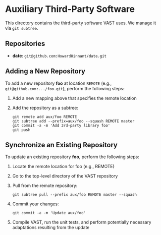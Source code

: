 Auxiliary Third-Party Software
==============================

This directory contains the third-party software VAST uses. We manage it via
`git subtree`.

Repositories
------------

- **date**: `git@github.com:HowardHinnant/date.git`

Adding a New Repository
-----------------------

To add a new repository **foo** at location `REMOTE` (e.g.,
`git@github.com:.../foo.git`), perform the following steps:

1. Add a new mapping above that specifies the remote location
2. Add the repository as a subtree:

       git remote add aux/foo REMOTE
       git subtree add --prefix=aux/foo --squash REMOTE master
       git commit -a -m 'Add 3rd-party library foo'
       git push

Synchronize an Existing Repository
----------------------------------

To update an existing repository **foo**, perform the following steps:

1. Locate the remote location for foo (e.g., REMOTE)
2. Go to the top-level directory of the VAST repository
3. Pull from the remote repository:

       git subtree pull --prefix aux/foo REMOTE master --squash

4. Commit your changes:

       git commit -a -m 'Update aux/foo'

5. Compile VAST, run the unit tests, and perform potentially necessary
   adaptations resulting from the update
